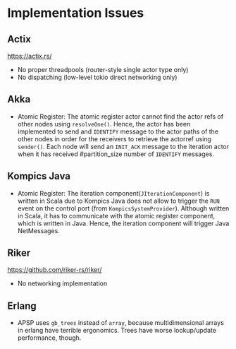 Implementation Issues
=====================


Actix
-----
https://actix.rs/

- No proper threadpools (router-style single actor type only)
- No dispatching (low-level tokio direct networking only)

Akka
-----
- Atomic Register: The atomic register actor cannot find the actor refs of other nodes using `resolveOne()`. Hence, the actor has been implemented to send and `IDENTIFY` message to the actor paths of the other nodes in order for the receivers to retrieve the actorref using `sender()`. Each node will send an `INIT_ACK` message to the iteration actor when it has received #partition_size number of `IDENTIFY` messages.

Kompics Java
-----
- Atomic Register: The iteration component(`JIterationComponent`) is written in Scala due to Kompics Java does not allow to trigger the `RUN` event on the control port (from `KompicsSystemProvider`). Although written in Scala, it has to communicate with the atomic register component, which is written in Java. Hence, the iteration component will trigger Java NetMessages.

Riker
-----
https://github.com/riker-rs/riker/

- No networking implementation

Erlang
------

- APSP uses `gb_trees` instead of `array`, because multidimensional arrays in erlang have terrible ergonomics. Trees have worse lookup/update performance, though.
